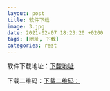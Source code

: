 ```yaml
---
layout: post
title: 软件下载
image: 3.jpg
date: 2021-02-07 18:23:20 +0200
tags: [地址, 下载]
categories: rest
---
```

软件下载地址：[下载地址](https://wwa.lanzous.com/i5NSQlt28je).

下载二维码：[下载二维码：](../images/download%20.png)
